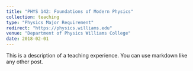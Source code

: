 ```yaml
---
title: "PHYS 142: Foundations of Modern Physics"
collection: teaching
type: "Physics Major Requirement"
redirect: "https://physics.williams.edu"
venue: "Department of Physics Williams College"
date: 2018-02-01
---
```


This is a description of a teaching experience. You can use markdown like any other post.
